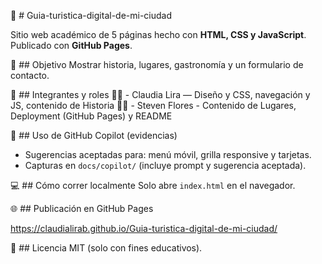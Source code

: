 🌆 # Guia-turistica-digital-de-mi-ciudad

Sitio web académico de 5 páginas hecho con **HTML, CSS y JavaScript**. Publicado con **GitHub Pages**.

🎯 ## Objetivo
Mostrar historia, lugares, gastronomía y un formulario de contacto.

👥 ## Integrantes y roles
👩‍💻 - Claudia Lira — Diseño y CSS, navegación y JS, contenido de Historia
👩‍💻 - Steven Flores - Contenido de Lugares, Deployment (GitHub Pages) y README

🤖 ## Uso de GitHub Copilot (evidencias)
- Sugerencias aceptadas para: menú móvil, grilla responsive y tarjetas.
- Capturas en `docs/copilot/` (incluye prompt y sugerencia aceptada).


💻 ## Cómo correr localmente
Solo abre `index.html` en el navegador.

🌐 ## Publicación en GitHub Pages

https://claudialirab.github.io/Guia-turistica-digital-de-mi-ciudad/ 

📜 ## Licencia
MIT (solo con fines educativos).

